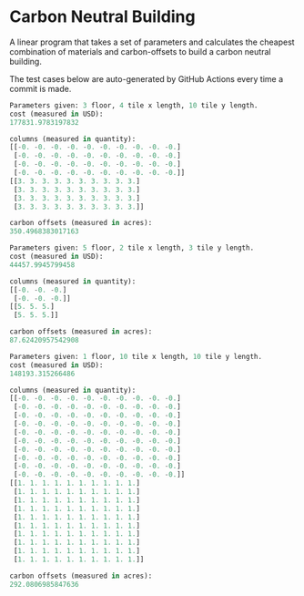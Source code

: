 # Carbon Neutral Building
A linear program that takes a set of parameters and calculates the cheapest combination of materials and carbon-offsets to build a carbon neutral building.

The test cases below are auto-generated by GitHub Actions every time a commit is made.
<!-- TEST CASE 1 -->
```python
Parameters given: 3 floor, 4 tile x length, 10 tile y length.
cost (measured in USD):
177831.9783197832

columns (measured in quantity):
[[-0. -0. -0. -0. -0. -0. -0. -0. -0. -0.]
 [-0. -0. -0. -0. -0. -0. -0. -0. -0. -0.]
 [-0. -0. -0. -0. -0. -0. -0. -0. -0. -0.]
 [-0. -0. -0. -0. -0. -0. -0. -0. -0. -0.]]
[[3. 3. 3. 3. 3. 3. 3. 3. 3. 3.]
 [3. 3. 3. 3. 3. 3. 3. 3. 3. 3.]
 [3. 3. 3. 3. 3. 3. 3. 3. 3. 3.]
 [3. 3. 3. 3. 3. 3. 3. 3. 3. 3.]]

carbon offsets (measured in acres):
350.4968383017163
```
<!-- END TEST CASE -->

<!-- TEST CASE 2 -->
```python
Parameters given: 5 floor, 2 tile x length, 3 tile y length.
cost (measured in USD):
44457.9945799458

columns (measured in quantity):
[[-0. -0. -0.]
 [-0. -0. -0.]]
[[5. 5. 5.]
 [5. 5. 5.]]

carbon offsets (measured in acres):
87.62420957542908
```
<!-- END TEST CASE -->

<!-- TEST CASE 3 -->
```python
Parameters given: 1 floor, 10 tile x length, 10 tile y length.
cost (measured in USD):
148193.315266486

columns (measured in quantity):
[[-0. -0. -0. -0. -0. -0. -0. -0. -0. -0.]
 [-0. -0. -0. -0. -0. -0. -0. -0. -0. -0.]
 [-0. -0. -0. -0. -0. -0. -0. -0. -0. -0.]
 [-0. -0. -0. -0. -0. -0. -0. -0. -0. -0.]
 [-0. -0. -0. -0. -0. -0. -0. -0. -0. -0.]
 [-0. -0. -0. -0. -0. -0. -0. -0. -0. -0.]
 [-0. -0. -0. -0. -0. -0. -0. -0. -0. -0.]
 [-0. -0. -0. -0. -0. -0. -0. -0. -0. -0.]
 [-0. -0. -0. -0. -0. -0. -0. -0. -0. -0.]
 [-0. -0. -0. -0. -0. -0. -0. -0. -0. -0.]]
[[1. 1. 1. 1. 1. 1. 1. 1. 1. 1.]
 [1. 1. 1. 1. 1. 1. 1. 1. 1. 1.]
 [1. 1. 1. 1. 1. 1. 1. 1. 1. 1.]
 [1. 1. 1. 1. 1. 1. 1. 1. 1. 1.]
 [1. 1. 1. 1. 1. 1. 1. 1. 1. 1.]
 [1. 1. 1. 1. 1. 1. 1. 1. 1. 1.]
 [1. 1. 1. 1. 1. 1. 1. 1. 1. 1.]
 [1. 1. 1. 1. 1. 1. 1. 1. 1. 1.]
 [1. 1. 1. 1. 1. 1. 1. 1. 1. 1.]
 [1. 1. 1. 1. 1. 1. 1. 1. 1. 1.]]

carbon offsets (measured in acres):
292.0806985847636
```
<!-- END TEST CASE -->